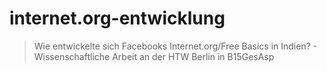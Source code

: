 # internet.org-entwicklung

> Wie entwickelte sich Facebooks Internet.org/Free Basics in Indien? - Wissenschaftliche Arbeit an der HTW Berlin in B15GesAsp

